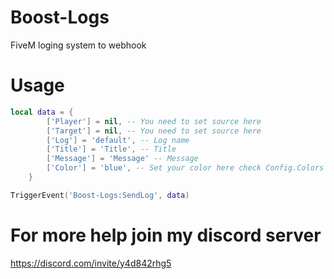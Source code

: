 # Boost-Logs
 FiveM loging system to webhook
# Usage
```LUA
local data = {
        ['Player'] = nil, -- You need to set source here
        ['Target'] = nil, -- You need to set source here
        ['Log'] = 'default', -- Log name
        ['Title'] = 'Title', -- Title
        ['Message'] = 'Message' -- Message
        ['Color'] = 'blue', -- Set your color here check Config.Colors for available colors
    }

TriggerEvent('Boost-Logs:SendLog', data)
```

# For more help join my discord server
https://discord.com/invite/y4d842rhg5
